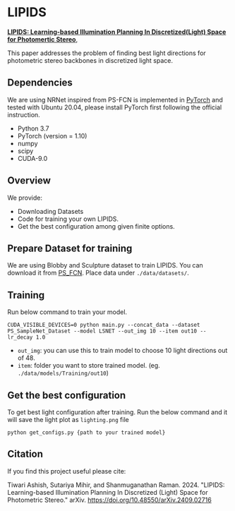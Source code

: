 # LIPIDS
**[LIPIDS: Learning-based Illumination Planning In Discretized(Light) Space for Photomertic Stereo](https://arxiv.org/abs/2409.02716)**,


This paper addresses the problem of finding best light directions for photometric stereo backbones in discretized light space.



## Dependencies
We are using NRNet inspired from PS-FCN is implemented in [PyTorch](https://pytorch.org/) and tested with Ubuntu 20.04, please install PyTorch first following the official instruction. 
- Python 3.7 
- PyTorch (version = 1.10)
- numpy
- scipy
- CUDA-9.0  

## Overview
We provide:
- Downloading Datasets
- Code for training your own LIPIDS.
- Get the best configuration among given finite options.

## Prepare Dataset for training
We are using Blobby and Sculpture dataset to train LIPIDS. You can download it from [PS_FCN](https://github.com/guanyingc/PS-FCN). Place data under `./data/datasets/`.

## Training
Run below command to train your model.
```
CUDA_VISIBLE_DEVICES=0 python main.py --concat_data --dataset PS_SampleNet_Dataset --model LSNET --out_img 10 --item out10 --lr_decay 1.0
```
- `out_img`: you can use this to train model to choose 10 light directions out of 48.
- `item`: folder you want to store trained model. (eg. `./data/models/Training/out10`)

## Get the best configuration
To get best light configuration after training. Run the below command and it will save the light plot as `lighting.png` file

```
python get_configs.py {path to your trained model}
```

## Citation
If you find this project useful please cite:

Tiwari Ashish, Sutariya Mihir, and Shanmuganathan Raman. 2024. "LIPIDS: Learning-based Illumination Planning In Discretized (Light) Space for Photometric Stereo." arXiv. https://doi.org/10.48550/arXiv.2409.02716
